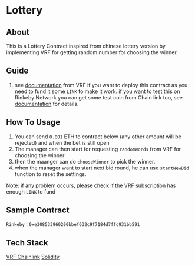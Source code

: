 # Lottery
## About
This is a Lottery Contract inspired from chinese lottery version by implementing VRF for getting random number for choosing the winner.

## Guide
1. see [documentation](https://docs.chain.link/docs/get-a-random-number/) from VRF if you want to deploy this contract as you need to fund it some `LINK` to make it work. if you want to test this on Rinkeby Network you can get some test coin from Chain link too, see [documentation](https://docs.chain.link/docs/chainlink-vrf/) for details.

## How To Usage
1. You can send `0.001` ETH to contract below (any other amount will be rejected) and when the bet is still open
2. The manager can then start for requesting `randomWords` from VRF for choosing the winner
3. then the maanger can do `chooseWinner` to pick the winner.
4. when the manager want to start next bid round, he can use `startNewBid` function to reset the settings.

Note: 
if any problem occurs, please check if the VRF subscription has enough `LINK` to fund

## Sample Contract
`Rinkeby` : `0xe308533960200bbef632c9f7184d7ffc931bb591`

## Tech Stack
[VRF Chainlink](https://docs.chain.link/docs/chainlink-vrf/)
[Solidity](https://docs.soliditylang.org/en/v0.8.14/)
